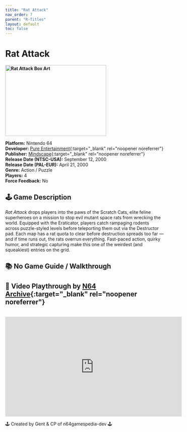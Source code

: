 ```yaml
---
title: "Rat Attack"
nav_order: 7
parent: "R-Titles"
layout: default
toc: false
---
```


# Rat Attack

<b>
<img src="https://images.launchbox-app.com/6fcbe470-2714-43bd-9989-4223c602d8fb.jpg" alt="Rat Attack Box Art" width="320" height="224" />
</b>

**Platform:** Nintendo 64  
**Developer:** [Pure Entertainment](https://www.mobygames.com/company/pure-entertainment-games-plc){:target="_blank" rel="noopener noreferrer"}  
**Publisher:** [Mindscape](https://en.wikipedia.org/wiki/Mindscape_(company)){:target="_blank" rel="noopener noreferrer"}  
**Release Date (NTSC-USA):** September 12, 2000  
**Release Date (PAL-EUR):** April 21, 2000  
**Genre:** Action / Puzzle  
**Players:** 4  
**Force Feedback:** No  

## 🕹️ Game Description
*Rat Attack* drops players into the paws of the Scratch Cats, elite feline superheroes on a mission to stop evil mutant space rats from wrecking the world. Equipped with the Eraticator, players catch rampaging rodents across puzzle-styled levels before teleporting them out via the Destructor pad. Each map has a rat quota to clear before destruction spreads too far — and if time runs out, the rats overrun everything. Fast-paced action, quirky humor, and strategic capturing make this one of the weirdest (and squeakiest) entries on the grid.

## 📚 No Game Guide / Walkthrough

## 🎥 Video Playthrough by [N64 Archive](https://www.youtube.com/channel/UC1fUDTXUTKjpk_j7leAhAyw){:target="_blank" rel="noopener noreferrer"}
<br />  
<iframe width="560" height="315" src="https://www.youtube.com/embed/NA700CDtY8c" title="Rat Attack Gameplay" frameborder="0" allowfullscreen></iframe>

🕹️ Created by Gent & CP of n64gamespedia-dev 🕹️  
<!-- Vault Format: n64gamespedia-dev -->  
<!-- Protocol Source: _vault-specs/format-protocol.md -->
